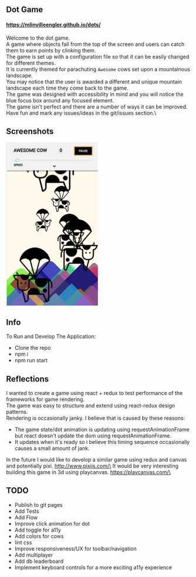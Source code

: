 ## Dot Game

#### https://mlinvilleengler.github.io/dots/

Welcome to the dot game.\
A game where objects fall from the top of the screen and users can catch them to earn points by clinking them.\
The game is set up with a configuration file so that it can be easily changed for different themes.\
It is currently themed for parachuting `Awesome` cows set upon a mountainous landscape.\
You may notice that the user is awarded a different and unique mountain landscape each time they come back to the game. \
The game was designed with accessibility in mind and you will notice the blue focus box around any focused element.\
The game isn't perfect and there are a number of ways it can be improved.\
Have fun and mark any issues/ideas in the git/issues section.\

## Screenshots

![Dots (Awesome Cow)](https://github.com/mlinvilleengler/dots/raw/master/public/dots_small.png "Dots (Awesome Cow)")

## Info

To Run and Develop The Application:
* Clone the repo
* npm i
* npm run start

## Reflections

I wanted to create a game using react + redux to test performance of the frameworks for game rendering.\
The game was easy to structure and extend using react-redux design patterns.\
Rendering is occasionally janky. I believe that is caused by these reasons: 
 * The game state/dot animation is updating using requestAnimationFrame but react doesn't update the dom using requestAnimationFrame.
 * It updates when it's ready so i believe this timing sequence occasionally causes a small amount of jank.
 
In the future I would like to develop a similar game using redux and canvas and potentially pixi. http://www.pixijs.com/\
It would be very interesting building this game in 3d using playcanvas. https://playcanvas.com/\

## TODO

  * Publish to git pages
  * Add Tests
  * Add Flow
  * Improve click animation for dot
  * Add toggle for a11y
  * Add colors for cows
  * lint css
  * Improve responsiveness/UX for toolbar/navigation
  * Add multiplayer
  * Add db leaderboard
  * Implement keyboard controls for a more exciting a11y experience 
